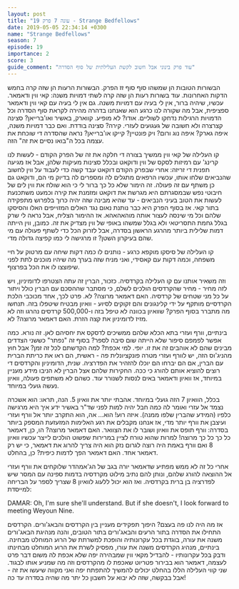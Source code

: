 ```yaml
---
layout: post
title: "עונה 7 פרק 19 - Strange Bedfellows"
date: 2019-05-05 22:34:14 +0300
name: "Strange Bedfellows"
season: 7
episode: 19
importance: 2
score: 3
guide_comment: "עוד פרק בינוני אבל חשוב לקשת העלילתית של סוף הסדרה"
---
```

הבשורות הטובות הן שמשהו סוף סוף זז הפרק. הבשורות הרעות הן שזה קרה בחמש הדקות האחרונות. עוד בשורות רעות הן שזה קרה לשתי דמויות משנה: קאי ווין ודאמאר. עכשיו, שיהיה ברור, אין לי בעיה עם דמויות משנה. גם אין לי בעיה עם קאי ווין ודאמאר ספציפית, אבל מה שקורה לנו כרגע הוא שאנחנו בדהרה מהירה לקראת סוף הסדרה וכל הדמויות הרגילות נדחקו לשוליים. אודו? לא מופיע. קווארק, באשיר ואו'ברייאן? סצינה קצרצרה ולא חשובה של געגועים לעזרי. קירה? סצינה בודדת. ואם כבר דמויות משנה, איפה גארק? איפה נוג ורום? ויק פונטיין? קייקו או'ברייאן? נראה שהסדרה די שוכחת את עצמה בכל ה"בואו נסיים את זה" הזה.

קו העלילה של קאי ווין ממשיך בצורה די חלקה את זה של הפרק הקודם - לעשות לנו קרינג' עם רמיזות לסקס של ווין ודוקאט ובכלל סצינות מעיקות שלהן, אבל אז מגיעה תפנית די זריזה: אחרי שבפרק הקודם דוקאט עבד קשה כדי לעבוד על ווין לחשוב שהנביאים שלחו אותו, עכשיו הרפאים מתגלים לה ומספרים לה בדיוק מי הם, ודוקאט גם כן משתף עם זה פעולה. זה הימור שלא כל כך ברור לי כי הוא שולח את ווין לים של חיבוטי נפש שבמסגרתם היא מגרשת את דוקאט ומזמנת את קירה וכמעט משתכנעת לעשות את הטוב בעיני הנביאים - עד שהיא מבינה שזה יהיה כרוך בלפרוש מתפקידה בתור קאי. אז בסוף הפרק היא כבר נותנת נאום נגד האלים המזוייפים האלו והסיסקו שלהם וכל מי שינסה לעצור אותה מוהאהאהא. אז ההימור הצליח, אבל נראה לי שרק בגלל גחמת התסריטאי ולא בגלל שמשהו באופי של ווין מצדיק את זה. כמובן, ווין הייתה דמות שלילית ביותר מהרגע הראשון בסדרה, אבל לזרוק הכל כדי לשתף פעולה עם מי שהם בעיקרון השטן? זו מרגישה לי כמו קפיצה גדולה מדי.

קו העלילה של סיסקו מוקפא כרגע - נותנים לו כמה דקות שיחה עם מרטוק על חיי משפחה, וכמה דקות עם קאסידי, ואני מניח שזה בערך מה שיהיו מוכנים לתת לפני שיפוצצו לו את הכל בפרצוף.

וזה משאיר אותנו עם קו העלילה בקרדסיה. כזכור, הברין זה עתה הצטרפו לדומיניון, ויש לזה מחיר - מחיר שהקרדסים הולכים לשלם, כי מסתבר שההסכם עם הברין כולל ויתור על כל מני שטחים של קרדסיה. האם דאמאר מרוצה? לא. פרט לכך, אחד מכוכבי הלכת הקרדסיים מותקף על ידי קלינגונים והם זקוקים לסיוע - וואיון מבטיח שיטפלו בזה. תנחשו מה מתברר בסוף הפרק? שוואיון בכוונה לא טיפל בזה ו-500,000 קרדסים נהרגו וזה לא מזיז לדומיניון את קצה הזרת. האם דאמאר מרוצה? לא.

בינתיים, וורף ועזרי בתא הכלא שלהם ממשיכים לדסקס את יחסיהם לאן. זה נורא. כמה אפשר לפמפם סיפור שלא הייתה שום סיבה לספר? בסוף זה "נפתר" כששני הצדדים מבינים שהם לא אוהבים זה את זו. יופי. למי אכפת? למה הקדשתם לכל זה זמן? אבל חוץ מהניג'וס הזה, יש לוורף ועזרי מטרה פונקציונלית פה - ראשית, הם ראו את כריתת הברית עם הברין, אם הם יברחו הם יוכלו להזהיר את הפדרציה. שנית, הדומיניון והקרדסים די רוצים להוציא אותם להורג כי ככה. החקירות שלהם אצל הברין לא הניבו מידע מעניין במיוחד, אז וואיון ודאמאר באים לנסות לשנורר עוד. כשהם לא משתפים פעולה, וואיון נעשה גועלי במיוחד. 

בכלל, הוואיון 7 הזה גועלי במיוחד. אהבתי יותר את וואיון 5. הנה, תראו: הוא אשכרה נצמד אל עזרי ואומר לה כמה חבל יהיה למות לפני שד"ר באשיר ידע איך היא מרגישה כלפיו (המידע שהברין שלפו ממנה). איזה רוע! הוא... אה, הוא התקרב יותר אל וורף ועזרי ועיצבן את וורף יותר מדי, אז אנחנו מקבלים את רגע האלימות המזעזעת המספק ביותר בסדרה: וורף תופס את וואיון ושובר לו את הצוואר. האם דאמאר מרוצה? הו, כן, דאמאר כל כך כל כך מרוצה! למרות שהוא טורח לציין במרירות שפשוט הולכים לייצר עכשיו וואיון 8 ואם וורף באמת היה רוצה לגרום נזק הוא היה צריך להרוג את דאמאר, כי יש רק דאמאר אחד. האם דאמאר הפך לדמות כיפית? כן, בהחלט.

אחרי כל זה לא ממש מפתיע שדאמאר יורה בגב של הג'אמהדר שלוקחים את וורף ועזרי אל ההוצאה להורג שלהם, ונותן להם נתיב מילוט מקרדסיה בדמות ספינה עם המסר שיש לפדרציה בן ברית בקרדסיה. ואז הוא יכול ללעוג לוואיון 8 שצריך לספר על הבריחה למייסדת:

DAMAR: Oh, I'm sure she'll understand. But if she doesn't, I look forward to meeting Weyoun Nine.

אז מה היה לנו פה בעצם? היפוך תפקידים מעניין בין הקרדסים והבאג'ורים. הקרדסים התחילו את הסדרה בתור הרעים והבאג'ורים בתור הטובים, והנה מנהיגת הבאג'ורים משנה את עורה, בוגדת בכל עקרונותיה והופכת למשרתת של הרוע המוחלט מבחינה. בינתיים, מנהיג הקרדסים משנה את עורו, מפסיק לשרת את הרוע המוחלט מבחינתו ודבק בכל עקרונותיו - להבדיל מקאי ווין שמבהירה יפה שלא אכפת לה משום דבר פרט לעצמה, דאמאר הוא בבירור פטריוט שאכפת לו מהקרדסים וזה מה שמניע אותו לבגוד. שני קווי העלילה הללו בהחלט יכולים להמשיך להתפתח יפה ואני מקווה שיעשו את זה - אבל בבקשה, שזה לא יבוא על חשבון כל יתר מה שהיה בסדרה עד כה!
